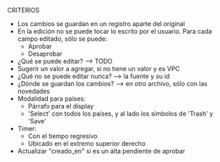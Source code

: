 CRITERIOS
- Los cambios se guardan en un registro aparte del original
- En la edición no se puede tocar lo escrito por el usuario. Para cada campo editado, sólo se puede:
	- Aprobar
	- Desaprobar
- ¿Qué se puede editar? --> TODO
- Sugerir un valor a agregar, si no tiene un valor y es VPC
- ¿Qué no se puede editar nunca? --> la fuente y su id
- ¿Dónde se guardan los cambios? --> en otro archivo, sólo con las novedades
- Modalidad para países: 
	- Párrafo para el display
	- 'Select' con todos los países, y al lado los símbolos de 'Trash' y 'Save'
- Timer:
	- Con el tiempo regresivo
	- Ubicado en el extremo superior derecho
- Actualizar "creado_en" si es un alta pendiente de aprobar